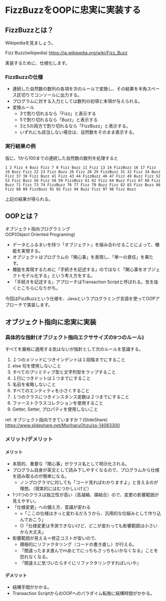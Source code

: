 # FizzBuzzをOOPに忠実に実装する

## FizzBuzzとは？

Wikipediaを見ましょう。

Fizz Buzz(wikipedia) https://ja.wikipedia.org/wiki/Fizz_Buzz

実装するために、仕様化します。

### FizzBuzzの仕様

* 連続した自然数の数列の各項を次のルールで変換し、その結果を半角スペース区切りでコンソールに出力する。
* プログラムに対する入力としては数列の初項と末項が与えられる。
* 変換ルール
  * 3で割り切れるなら「Fizz」と表示する
  * 5で割り切れるなら「Buzz」と表示する
  * 3と5の両方で割り切れるなら「FizzBuzz」と表示する。
  * いずれにも該当しない場合は、自然数をそのまま表示する。

### 実行結果の例

仮に、1から100までの連続した自然数の数列を処理すると

```text
1 2 Fizz 4 Buzz Fizz 7 8 Fizz Buzz 11 Fizz 13 14 FizzBuzz 16 17 Fizz 19 Buzz Fizz 22 23 Fizz Buzz 26 Fizz 28 29 FizzBuzz 31 32 Fizz 34 Buzz Fizz 37 38 Fizz Buzz 41 Fizz 43 44 FizzBuzz 46 47 Fizz 49 Buzz Fizz 52 53 Fizz Buzz 56 Fizz 58 59 FizzBuzz 61 62 Fizz 64 Buzz Fizz 67 68 Fizz Buzz 71 Fizz 73 74 FizzBuzz 76 77 Fizz 79 Buzz Fizz 82 83 Fizz Buzz 86 Fizz 88 89 FizzBuzz 91 92 Fizz 94 Buzz Fizz 97 98 Fizz Buzz
```

上記の結果が得られる。

## OOPとは？

オブジェクト指向プログラミング  
OOP(Object Oriented Programing)

* データとふるまいを持つ「オブジェクト」を組み合わせることによって、機能を実現する。
* オブジェクトはプログラムの「関心事」を表現し、「単一の責任」を果たす。
* 機能を実現するために「手続きを記述する」のではなく「関心事をオブジェクトモデル化する」という考え方をする。
* 「手続きを記述する」アプローチはTransaction Scriptと呼ばれる。気を抜くとこちらになりがち。


今回はFizzBuzzという仕様を、Javaというプログラミング言語を使ってOOPアプローチで実装します。

## オブジェクト指向に忠実に実装

### 具体的な指針(オブジェクト指向エクササイズの9つのルール)  

すべてを厳格に適用する気はないが指針として次のルールを意識する。

1. １つのメソッドにつきインデントは１段階までにすること
2. else 句を使用しないこと
3. すべてのプリミティブ型と文字列型をラップすること
4. １行につきドットは１つまでにすること
5. 名前を省略しないこと
6. すべてのエンティティを小さくすること
7. １つのクラスにつきインスタンス変数は２つまでにすること
8. ファーストクラスコレクションを使用すること
9. Getter, Setter, プロパティを使用しないこと

ref. オブジェクト指向できていますか？(SlideShare) https://www.slideshare.net/MoriharuOhzu/ss-14083300

### メリット/デメリット

#### メリット

* 本質的、重要な「関心事」がクラス名として明示化される。
* プログラム自身が英文として読み下しやすくなるので、プログラムから仕様を読み取るのが簡単になる。
  * ノンプログラマに対しても「コード見ればわかりますよ」と言えるのが理想。（現実的にはむつかしいけど）
* 1つ1つのクラスは独立性が高い（高凝縮、疎結合）ので、変更の影響範囲が見えやすい。
* 「仕様変更」への備え方、意識が変わる
  * ×「ここの仕様はきっと変わるだろうから、汎用的な仕組みとして作り込んでおこう」
  * ○「仕様変更は予測できないけど、どこが変わっても影響範囲は小さいから大丈夫」
* 影響範囲が見える＝修正コストが安いので、
  * 積極的にリファクタリング（コードの書き直し）が行える。
  * 「間違ったまま進んでｍあとでにっちもさっちもいかなくなる」ことを恐れなくなる。
  * 「間違えに気づいたらすぐにリファクタリングすればいいや」

#### デメリット

* 結構手間がかかる。
* Transaction ScriptからのOOPへのパラダイム転換に結構時間がかかる。
